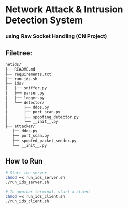 # Network Attack &amp; Intrusion Detection System

### using Raw Socket Handling (CN Project)

## Filetree:

```sh
netids/
├── README.md
├── requirements.txt
├── run_ids.sh
├── ids/
│   ├── sniffer.py
│   ├── parser.py
│   ├── logger.py
│   └── detector/
│       ├── ddos.py
│       ├── port_scan.py
│       ├── spoofing_detector.py
│       └── __init__.py
├── attacker/
   ├── ddos.py
   ├── port_scan.py
   ├── spoofed_packet_sender.py
   └── __init__.py
```

## How to Run

```bash
# Start the server
chmod +x run_ids_server.sh
./run_ids_server.sh

# In another terminal, start a client
chmod +x run_ids_client.sh
./run_ids_client.sh
```
